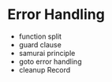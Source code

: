 # Error Handling
- function split
- guard clause
- samurai principle
- goto error handling
- cleanup Record
